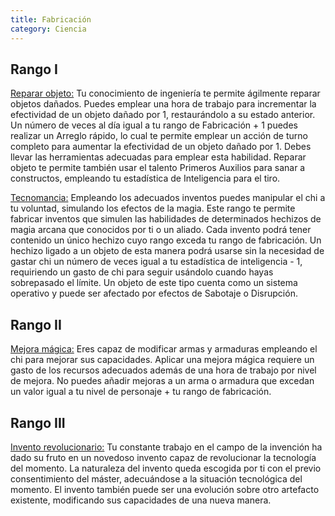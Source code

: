 ```yaml
---
title: Fabricación
category: Ciencia
---
```


## Rango I

<u>Reparar objeto:</u> Tu conocimiento de ingeniería te permite ágilmente reparar objetos dañados. Puedes emplear una hora de trabajo para incrementar la efectividad de un objeto dañado por 1, restaurándolo a su estado anterior. Un número de veces al día igual a tu rango de Fabricación + 1 puedes realizar un Arreglo rápido, lo cual te permite emplear un acción de turno completo para aumentar la efectividad de un objeto dañado por 1. Debes llevar las herramientas adecuadas para emplear esta habilidad. Reparar objeto te permite también usar el talento Primeros Auxilios para sanar a constructos, empleando tu estadística de Inteligencia para el tiro.

<u>Tecnomancia:</u> Empleando los adecuados inventos puedes manipular el chi a tu voluntad, simulando los efectos de la magia. Este rango te permite fabricar inventos que simulen las habilidades de determinados hechizos de magia arcana que conocidos por ti o un aliado. Cada invento podrá tener contenido un único hechizo cuyo rango exceda tu rango de fabricación. Un hechizo ligado a un objeto de esta manera podrá usarse sin la necesidad de gastar chi un número de veces igual a tu estadística de inteligencia - 1, requiriendo un gasto de chi para seguir usándolo cuando hayas sobrepasado el límite. Un objeto de este tipo cuenta como un sistema operativo y puede ser afectado por efectos de Sabotaje o Disrupción.

## Rango II

<u>Mejora mágica:</u> Eres capaz de modificar armas y armaduras empleando el chi para mejorar sus capacidades. Aplicar una mejora mágica requiere un gasto de los recursos adecuados además de una hora de trabajo por nivel de mejora. No puedes añadir mejoras a un arma o armadura que excedan un valor igual a tu nivel de personaje + tu rango de fabricación.



## Rango III

<u>Invento revolucionario:</u> Tu constante trabajo en el campo de la invención ha dado su fruto en un novedoso invento capaz de revolucionar la tecnología del momento. La naturaleza del invento queda escogida por ti con el previo consentimiento del máster, adecuándose a la situación tecnológica del momento. El invento también puede ser una evolución sobre otro artefacto existente, modificando sus capacidades de una nueva manera. 

